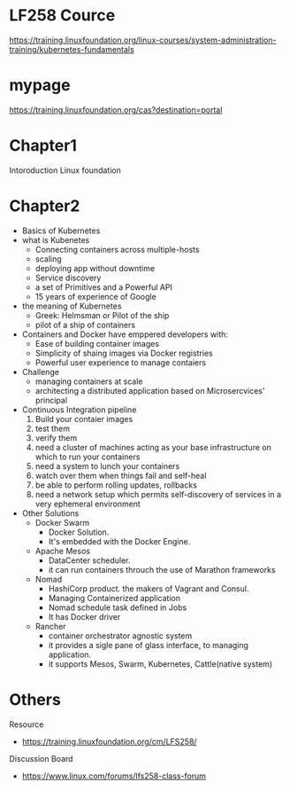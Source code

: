 # LF258 Cource
https://training.linuxfoundation.org/linux-courses/system-administration-training/kubernetes-fundamentals

# mypage
https://training.linuxfoundation.org/cas?destination=portal

# Chapter1
Intoroduction Linux foundation

# Chapter2
- Basics of Kubernetes
- what is Kubenetes
  - Connecting containers across multiple-hosts
  - scaling
  - deploying app without downtime
  - Service discovery
  - a set of Primitives and a Powerful API
  - 15 years of experience of Google
- the meaning of Kubernetes
  - Greek: Helmsman or Pilot of the ship
  - pilot of a ship of containers
- Containers and Docker have emppered developers with:
  - Ease of building container images
  - Simplicity of shaing images via Docker registries
  - Powerful user experience to manage contaiers
- Challenge
  - managing containers at scale
  - architecting a distributed application based on Microsercvices' principal
- Continuous Integration pipeline
  1. Build your contaier images
  1. test them
  1. verify them
  1. need a cluster of machines acting as your base infrastructure on which to run your containers
  1. need a system to lunch your containers
  1. watch over them when things fail and self-heal
  1. be able to perform rolling updates, rollbacks
  1. need a network setup which permits self-discovery of services in a very ephemeral environment
- Other Solutions
  - Docker Swarm
    - Docker Solution. 
    - It's embedded with the Docker Engine.
  - Apache Mesos
    - DataCenter scheduler. 
    - it can run containers throuch the use of Marathon frameworks
  - Nomad
    - HashiCorp product. the makers of Vagrant and Consul.
    - Managing Containerized application
    - Nomad schedule task defined in Jobs
    - It has Docker driver
  - Rancher
    - container orchestrator agnostic system
    - it provides a sigle pane of glass interface, to managing application.
    - it supports Mesos, Swarm, Kubernetes, Cattle(native system)
    

# Others
Resource
- https://training.linuxfoundation.org/cm/LFS258/

Discussion Board
- https://www.linux.com/forums/lfs258-class-forum

